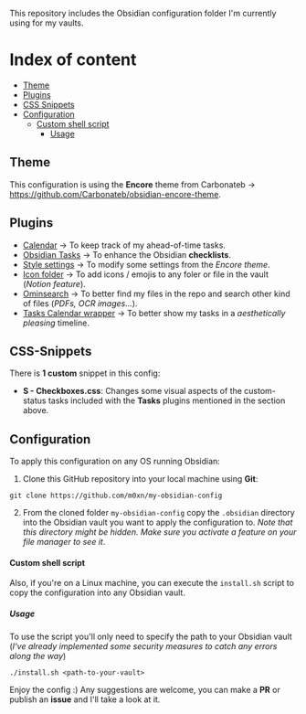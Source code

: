 This repository includes the Obsidian configuration folder I'm currently using for my vaults.

# Index of content

- [Theme](#theme)
- [Plugins](#plugins)
- [CSS Snippets](#css-snippets)
- [Configuration](#configuration)
    - [Custom shell script](#custom-shell-script)
        - [Usage](#usage)

## Theme 

This configuration is using the **Encore** theme from Carbonateb -> https://github.com/Carbonateb/obsidian-encore-theme.

## Plugins 

- [Calendar](https://github.com/liamcain/obsidian-calendar-plugin) -> To keep track of my ahead-of-time tasks.
- [Obsidian Tasks](https://github.com/liamcain/obsidian-calendar-plugin) -> To enhance the Obsidian **checklists**.
- [Style settings](https://github.com/mgmeyers/obsidian-style-settings) -> To modify some settings from the *Encore theme*.
- [Icon folder](https://github.com/FlorianWoelki/obsidian-icon-folder) -> To add icons / emojis to any foler or file in the vault (*Notion feature*).
- [Ominsearch](https://github.com/scambier/obsidian-omnisearch) -> To better find my files in the repo and search other kind of files (*PDFs, OCR images...*).
- [Tasks Calendar wrapper](https://github.com/Leonezz/obsidian-tasks-calendar-wrapper) -> To better show my tasks in a *aesthetically pleasing* timeline.

## CSS-Snippets

There is **1 custom** snippet in this config:

- **S - Checkboxes.css**: Changes some visual aspects of the custom-status tasks included with the **Tasks** plugins mentioned in the section above.

## Configuration

To apply this configuration on any OS running Obsidian:

1. Clone this GitHub repository into your local machine using **Git**:
```shell
git clone https://github.com/m0xn/my-obsidian-config
```

2. From the cloned folder `my-obsidian-config` copy the `.obsidian` directory into the Obsidian vault you want to apply the configuration to.
*Note that this directory might be hidden. Make sure you activate a feature on your file manager to see it*.

#### Custom shell script

Also, if you're on a Linux machine, you can execute the `install.sh` script to copy the configuration into any Obsidian vault. 

##### Usage

To use the script you'll only need to specify the path to your Obsidian vault (*I've already implemented some security measures to catch any errors along the way*)

```shell
./install.sh <path-to-your-vault>
```

Enjoy the config :) Any suggestions are welcome, you can make a **PR** or publish an **issue** and I'll take a look at it.
